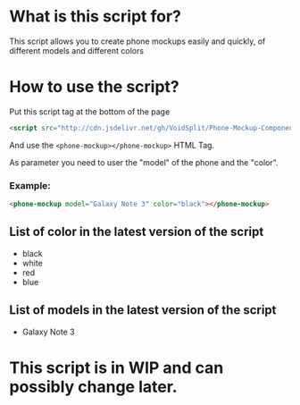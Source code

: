 # What is this script for?

This script allows you to create phone mockups easily and quickly, of different models and different colors


# How to use the script?

Put this script tag at the bottom of the page
```html
<script src="http://cdn.jsdelivr.net/gh/VoidSplit/Phone-Mockup-Component/phone-mockup.component.js"></script>
```


And use the `<phone-mockup></phone-mockup>` HTML Tag.

As parameter you need to user the "model" of the phone and the "color".

### Example:
```html
<phone-mockup model="Galaxy Note 3" color="black"></phone-mockup>
```

## List of color in the latest version of the script
- black
- white
- red
- blue

## List of models in the latest version of the script

- Galaxy Note 3

# This script is in WIP and can possibly change later.
